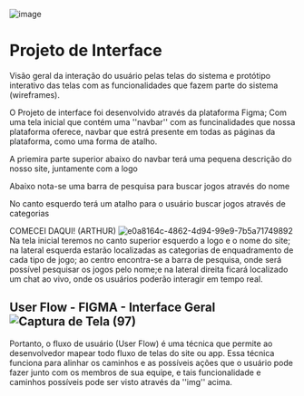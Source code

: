 ![image](https://github.com/ICEI-PUC-Minas-PMV-SI/pmv-si-2023-2-pe5-t4-t5-grp06/assets/147115539/a642563e-cd2a-477b-bcfb-45f4eeda5d7e)
# Projeto de Interface

Visão geral da interação do usuário pelas telas do sistema e protótipo interativo das telas com as funcionalidades que fazem parte do sistema (wireframes).

O Projeto de interface foi desenvolvido através da plataforma Figma; Com uma tela inicial que contém uma ''navbar'' com as funcinalidades que nossa plataforma oferece, navbar que estrá presente em todas as páginas da plataforma, como uma forma de atalho.

A priemira parte superior abaixo do navbar terá uma pequena descrição do nosso site, juntamente com a logo

Abaixo nota-se uma barra de pesquisa para buscar jogos através do nome 

No canto esquerdo terá um atalho para o usuário buscar jogos através de categorias

COMECEI DAQUI! (ARTHUR)
![e0a8164c-4862-4d94-99e9-7b5a71749892](https://github.com/ICEI-PUC-Minas-PMV-SI/pmv-si-2023-2-pe5-t4-t5-grp06/assets/147115539/12b37d45-0248-43c0-9e90-6a7d473d33d8)
Na tela inicial teremos no canto superior esquerdo a logo e o nome do site; na lateral esquerda estarão localizadas as categorias de enquadramento de cada tipo de jogo; ao centro encontra-se a barra de pesquisa, onde será possível pesquisar os jogos pelo nome;e na lateral direita ficará localizado um chat ao vivo, onde os usuários poderão interagir em tempo real.

## User Flow -  FIGMA - Interface Geral ![Captura de Tela (97)](https://github.com/ICEI-PUC-Minas-PMV-SI/pmv-si-2023-2-pe5-t4-t5-grp06/assets/127222225/0398e245-9983-47d0-93a2-f0ac92e1dacd)


Portanto, o fluxo de usuário (User Flow) é uma técnica que permite ao desenvolvedor mapear todo fluxo de telas do site ou app. Essa técnica funciona para alinhar os caminhos e as possíveis ações que o usuário pode fazer junto com os membros de sua equipe, e tais funcionalidade e caminhos possíveis pode ser visto através da ''img'' acima. 

